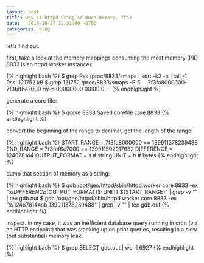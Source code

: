 ```yaml
---
layout: post
title: why is httpd using so much memory, ffs?
date:   2015-10-27 12:31:00 -0700
categories: blog
---
```


let's find out.

first, take a look at the memory mappings consuming the most memory (PID 8833 is an httpd.worker instance):

{% highlight bash %}
$ grep Rss /proc/8833/smaps | sort -k2 -n | tail -1
Rss:              121752 kB
$ grep 121752 /proc/8833/smaps -B 5
...
7f3fa8000000-7f3faf6e7000 rw-p 00000000 00:00 0
...
{% endhighlight %}

generate a core file:

{% highlight bash %}
$ gcore 8833
Saved corefile core.8833
{% endhighlight %}

convert the beginning of the range to decimal, get the length of the range:

{% highlight bash %}
START_RANGE = 7f3fa8000000 == 139911378239488
END_RANGE = 7f3faf6e7000 == 139911502917632
DIFFERENCE = 124678144
OUTPUT_FORMAT = s # string
UNIT = b # bytes
{% endhighlight %}

dump that section of memory as a string:

{% highlight bash %}
$ gdb /opt/geo/httpd/sbin/httpd.worker core.8833 -ex "x/${DIFFERENCE}${OUTPUT_FORMAT}${UNIT} ${START_RANGE}" | grep -v \"\" | tee gdb.out
$ gdb /opt/geo/httpd/sbin/httpd.worker core.8833 -ex "x/124678144sb 139911378239488" | grep -v \"\" | tee gdb.out
{% endhighlight %}

inspect. in my case, it was an inefficient database query running in cron (via an HTTP endpoint) that was stacking up on prior queries, resulting in a slow (but substantial) memory leak.

{% highlight bash %}
$ grep SELECT gdb.out | wc -l
6927
{% endhighlight %}


